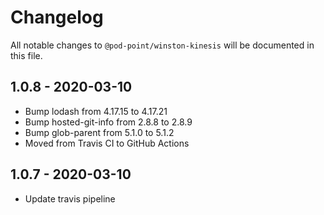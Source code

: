 # Changelog

All notable changes to `@pod-point/winston-kinesis` will be documented in this file.

## 1.0.8 - 2020-03-10

- Bump lodash from 4.17.15 to 4.17.21
- Bump hosted-git-info from 2.8.8 to 2.8.9
- Bump glob-parent from 5.1.0 to 5.1.2
- Moved from Travis CI to GitHub Actions

## 1.0.7 - 2020-03-10

- Update travis pipeline
